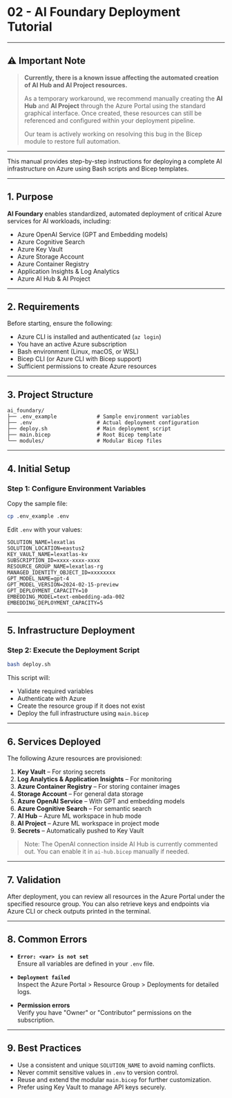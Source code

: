 # 02 - AI Foundary Deployment Tutorial

---

## ⚠️ Important Note

> **Currently, there is a known issue affecting the automated creation of AI Hub and AI Project resources.**  
>
> As a temporary workaround, we recommend manually creating the **AI Hub** and **AI Project** through the Azure Portal using the standard graphical interface. Once created, these resources can still be referenced and configured within your deployment pipeline.
>
> Our team is actively working on resolving this bug in the Bicep module to restore full automation.

---

This manual provides step-by-step instructions for deploying a complete AI infrastructure on Azure using Bash scripts and Bicep templates.

---

## 1. Purpose

**AI Foundary** enables standardized, automated deployment of critical Azure services for AI workloads, including:

- Azure OpenAI Service (GPT and Embedding models)
- Azure Cognitive Search
- Azure Key Vault
- Azure Storage Account
- Azure Container Registry
- Application Insights & Log Analytics
- Azure AI Hub & AI Project

---

## 2. Requirements

Before starting, ensure the following:

- Azure CLI is installed and authenticated (`az login`)
- You have an active Azure subscription
- Bash environment (Linux, macOS, or WSL)
- Bicep CLI (or Azure CLI with Bicep support)
- Sufficient permissions to create Azure resources

---

## 3. Project Structure

```
ai_foundary/
├── .env_example             # Sample environment variables
├── .env                     # Actual deployment configuration
├── deploy.sh                # Main deployment script
├── main.bicep               # Root Bicep template
└── modules/                 # Modular Bicep files
```

---

## 4. Initial Setup

### Step 1: Configure Environment Variables

Copy the sample file:

```bash
cp .env_example .env
```

Edit `.env` with your values:

```env
SOLUTION_NAME=lexatlas
SOLUTION_LOCATION=eastus2
KEY_VAULT_NAME=lexatlas-kv
SUBSCRIPTION_ID=xxxx-xxxx-xxxx
RESOURCE_GROUP_NAME=lexatlas-rg
MANAGED_IDENTITY_OBJECT_ID=xxxxxxxx
GPT_MODEL_NAME=gpt-4
GPT_MODEL_VERSION=2024-02-15-preview
GPT_DEPLOYMENT_CAPACITY=10
EMBEDDING_MODEL=text-embedding-ada-002
EMBEDDING_DEPLOYMENT_CAPACITY=5
```

---

## 5. Infrastructure Deployment

### Step 2: Execute the Deployment Script

```bash
bash deploy.sh
```

This script will:

- Validate required variables
- Authenticate with Azure
- Create the resource group if it does not exist
- Deploy the full infrastructure using `main.bicep`

---

## 6. Services Deployed

The following Azure resources are provisioned:

1. **Key Vault** – For storing secrets
2. **Log Analytics & Application Insights** – For monitoring
3. **Azure Container Registry** – For storing container images
4. **Storage Account** – For general data storage
5. **Azure OpenAI Service** – With GPT and embedding models
6. **Azure Cognitive Search** – For semantic search
7. **AI Hub** – Azure ML workspace in hub mode
8. **AI Project** – Azure ML workspace in project mode
9. **Secrets** – Automatically pushed to Key Vault

> Note: The OpenAI connection inside AI Hub is currently commented out. You can enable it in `ai-hub.bicep` manually if needed.

---

## 7. Validation

After deployment, you can review all resources in the Azure Portal under the specified resource group. You can also retrieve keys and endpoints via Azure CLI or check outputs printed in the terminal.

---

## 8. Common Errors

- **`Error: <var> is not set`**  
  Ensure all variables are defined in your `.env` file.

- **`Deployment failed`**  
  Inspect the Azure Portal > Resource Group > Deployments for detailed logs.

- **Permission errors**  
  Verify you have "Owner" or "Contributor" permissions on the subscription.

---

## 9. Best Practices

- Use a consistent and unique `SOLUTION_NAME` to avoid naming conflicts.
- Never commit sensitive values in `.env` to version control.
- Reuse and extend the modular `main.bicep` for further customization.
- Prefer using Key Vault to manage API keys securely.
 